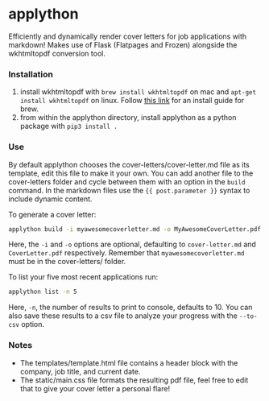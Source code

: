 # applython

Efficiently and dynamically render cover letters for job applications with markdown! Makes use of Flask (Flatpages and Frozen) alongside the wkhtmltopdf conversion tool.

### Installation
1. install wkhtmltopdf with `brew install wkhtmltopdf` on mac and `apt-get install wkhtmltopdf` on linux. Follow [this link](https://docs.brew.sh/Installation) for an install guide for brew.
2. from within the applython directory, install applython as a python package with `pip3 install .`

### Use
By default applython chooses the cover-letters/cover-letter.md file as its template, edit this file to make it your own. You can add another file to the cover-letters folder and cycle between them with an option in the `build` command. In the markdown files use the `{{ post.parameter }}` syntax to include dynamic content.

To generate a cover letter:

```sh
applython build -i myawesomecoverletter.md -o MyAwesomeCoverLetter.pdf
```

Here, the `-i` and `-o` options are optional, defaulting to `cover-letter.md` and `CoverLetter.pdf` respectively. Remember that `myawesomecoverletter.md` must be in the cover-letters/ folder.


To list your five most recent applications run:

```sh
applython list -n 5
```

Here, `-n`, the number of results to print to console, defaults to 10. You can also save these results to a csv file to analyze your progress with the `--to-csv` option.


### Notes

- The templates/template.html file contains a header block with the company, job title, and current date.
- The static/main.css file formats the resulting pdf file, feel free to edit that to give your cover letter a personal flare!

